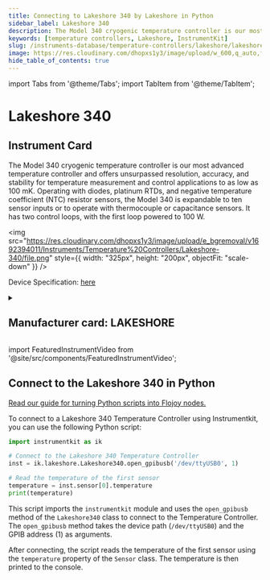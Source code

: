 ```yaml
---
title: Connecting to Lakeshore 340 by Lakeshore in Python
sidebar_label: Lakeshore 340
description: The Model 340 cryogenic temperature controller is our most advanced temperature controller and offers unsurpassed resolution, accuracy, and stability for temperature measurement and control applications to as low as 100 mK. Operating with diodes, platinum RTDs, and negative temperature coefficient (NTC) resistor sensors, the Model 340 is expandable to ten sensor inputs or to operate with thermocouple or capacitance sensors. It has two control loops, with the first loop powered to 100 W.
keywords: [temperature controllers, Lakeshore, InstrumentKit]
slug: /instruments-database/temperature-controllers/lakeshore/lakeshore-340
image: https://res.cloudinary.com/dhopxs1y3/image/upload/w_600,q_auto,f_auto/e_bgremoval/v1692394011/Instruments/Temperature%20Controllers/Lakeshore-340/file.jpg
hide_table_of_contents: true
---
```


import Tabs from '@theme/Tabs';
import TabItem from '@theme/TabItem';

# Lakeshore 340

## Instrument Card

<div className="flex">

<div>

The Model 340 cryogenic temperature controller is our most advanced temperature controller and offers unsurpassed resolution, accuracy, and stability for temperature measurement and control applications to as low as 100 mK. Operating with diodes, platinum RTDs, and negative temperature coefficient (NTC) resistor sensors, the Model 340 is expandable to ten sensor inputs or to operate with thermocouple or capacitance sensors. It has two control loops, with the first loop powered to 100 W.

</div>

<img src="https://res.cloudinary.com/dhopxs1y3/image/upload/e_bgremoval/v1692394011/Instruments/Temperature%20Controllers/Lakeshore-340/file.png" style={{ width: "325px", height: "200px", objectFit: "scale-down" }} />

</div>

<div className="flex text-center">

<p>Device Specification: <a target="\_blank" href="https://www.lakeshore.com/docs/default-source/product-downloads/catalog/lstc_340_l.pdf?sfvrsn=ad773cdf_1">here</a></p>

</div>

<details style={{ marginTop: "15px"}}>
<summary><h2>Manufacturer card: LAKESHORE</h2></summary>

<img src="https://res.cloudinary.com/dhopxs1y3/image/upload/v1692813206/Instruments/Vendor%20Logos/Lakeshore_Cryotronics.png" style={{ width: "100%", height: "170px",objectFit: "scale-down" }} />

Supporting advanced scientific research, Lake Shore is a leading global innovator in measurement and control solutions.

<ul>
  <li>Headquarters: Westerville, Ohio, USA</li>
  <li>Yearly Revenue (millions, USD): 21.4</li>
  <li>Vendor Website: <a href="https://www.lakeshore.com/home">here</a></li>
</ul>
</details>

import FeaturedInstrumentVideo from '@site/src/components/FeaturedInstrumentVideo';

<FeaturedInstrumentVideo category='TEMPERATURE_CONTROLLERS' manufacturer='LAKESHORE'></FeaturedInstrumentVideo>


## Connect to the Lakeshore 340 in Python

[Read our guide for turning Python scripts into Flojoy nodes.](https://docs.flojoy.ai/custom-nodes/creating-custom-node/)
<Tabs>

<TabItem value="Flojoy" label="Flojoy" className="flojoy-instrument-tabs">

<NodeCardCollection category='TEMPERATURE_CONTROLLERS' manufacturer='LAKESHORE'></NodeCardCollection>

</TabItem>
<TabItem value="InstrumentKit" label="InstrumentKit">

To connect to a Lakeshore 340 Temperature Controller using Instrumentkit, you can use the following Python script:

```python
import instrumentkit as ik

# Connect to the Lakeshore 340 Temperature Controller
inst = ik.lakeshore.Lakeshore340.open_gpibusb('/dev/ttyUSB0', 1)

# Read the temperature of the first sensor
temperature = inst.sensor[0].temperature
print(temperature)
```

This script imports the `instrumentkit` module and uses the `open_gpibusb` method of the `Lakeshore340` class to connect to the Temperature Controller. The `open_gpibusb` method takes the device path (`/dev/ttyUSB0`) and the GPIB address (1) as arguments.

After connecting, the script reads the temperature of the first sensor using the `temperature` property of the `Sensor` class. The temperature is then printed to the console.

</TabItem>
</Tabs>